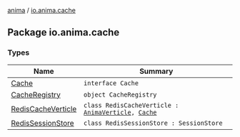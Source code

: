 [anima](../index.md) / [io.anima.cache](./index.md)

## Package io.anima.cache

### Types

| Name | Summary |
|---|---|
| [Cache](-cache/index.md) | `interface Cache` |
| [CacheRegistry](-cache-registry/index.md) | `object CacheRegistry` |
| [RedisCacheVerticle](-redis-cache-verticle/index.md) | `class RedisCacheVerticle : `[`AnimaVerticle`](../io.anima/-anima-verticle/index.md)`, `[`Cache`](-cache/index.md) |
| [RedisSessionStore](-redis-session-store/index.md) | `class RedisSessionStore : SessionStore` |
